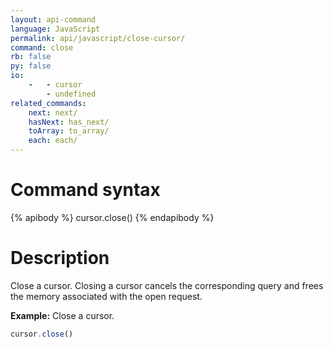 ```yaml
---
layout: api-command 
language: JavaScript
permalink: api/javascript/close-cursor/
command: close
rb: false
py: false
io:
    -   - cursor
        - undefined
related_commands:
    next: next/
    hasNext: has_next/
    toArray: to_array/
    each: each/
---
```


# Command syntax #

{% apibody %}
cursor.close()
{% endapibody %}

# Description #


Close a cursor. Closing a cursor cancels the corresponding query and frees the memory
associated with the open request.

__Example:__ Close a cursor.

```js
cursor.close()
```
